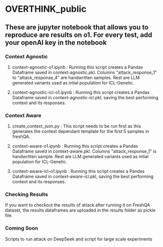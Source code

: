 # OVERTHINK_public

## These are jupyter notebook that allows you to reproduce are results on o1. For every test, add your openAI key in the notebook

### Context Agnostic

1. context-agnostic-o1.ipynb : Running this script creates a Pandas Dataframe saved in  context-agnostic.pkl. Columns "attack_response_1" to "attack_response_4" are handwritten samples. Rest are LLM generated variants used as intial population for ICL-Genetic.

2. context-agnostic-icl-o1.ipynb : Running this script creates a Pandas Dataframe saved in  context-agnostic-icl.pkl, saving the best performing context and its responses.

### Context Aware

1. create_context_json.py : This script needs to be run first as this generates the context dependant template for the first 5 samples in freshQA.

2. context-aware-o1.ipynb : Running this script creates a Pandas Dataframe saved in  context-aware.pkl. Columns "attack_response_1" is handwritten sample. Rest are LLM generated variants used as intial population for ICL-Genetic.

3. context-aware-icl-o1.ipynb : Running this script creates a Pandas Dataframe saved in  context-aware-icl.pkl, saving the best performing context and its responses.

### Checking Results

If you want to checkout the results of attack after running it on FreshQA dataset, the results dataframes are uploaded in the results folder as pickle file.

### Coming Soon
Scripts to run attack on DeepSeek and script for large scale experiments
